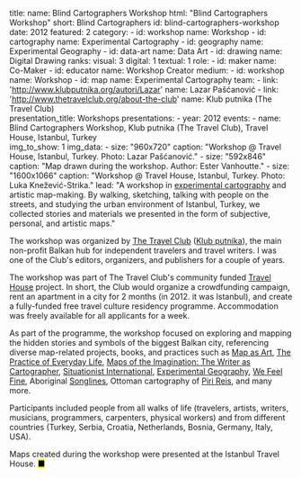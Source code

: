 title: 
    name: Blind Cartographers Workshop
    html: "Blind Cartographers<br>Workshop"
    short: Blind Cartographers
id: blind-cartographers-workshop
date: 2012
featured: 2
category: 
    - id: workshop
      name: Workshop
    - id: cartography
      name: Experimental Cartography
    - id: geography
      name: Experimental Geography
    - id: data-art
      name: Data Art
    - id: drawing
      name: Digital Drawing
ranks:
    visual: 3
    digital: 1
    textual: 1
role:
    - id: maker
      name: Co-Maker
    - id: educator
      name: Workshop Creator
medium:
    - id: workshop
      name: Workshop
    - id: map
      name: Experimental Cartography
team:
    - link: 'http://www.klubputnika.org/autori/Lazar'
      name: Lazar Pašćanović
    - link: 'http://www.thetravelclub.org/about-the-club'
      name: Klub putnika (The Travel Club)    
presentation_title: Workshops
presentations:
    - year: 2012
      events:
        - name: <span class='italic-style'>Blind Cartographers Workshop</span>, Klub putnika (The Travel Club), Travel House, Istanbul, Turkey      
img_to_show: 1
img_data:
    - size: "960x720"
      caption: "Workshop @ Travel House, Istanbul, Turkey. Photo: Lazar Pašćanović."
    - size: "592x846"
      caption: "Map drawn during the workshop. Author: Ester Vanhoutte."
    - size: "1600x1066"
      caption: "Workshop @ Travel House, Istanbul, Turkey. Photo: Luka Knežević-Strika."
lead: "A workshop in <a href='/work/projects/category/cartography'>experimental cartography</a> and artistic map-making. By walking, sketching, talking with people on the streets, and studying the urban environment of Istanbul, Turkey, we collected stories and materials we presented in the form of subjective, personal, and artistic maps."

The workshop was organized by <a href='http://www.thetravelclub.org/about-the-club' target='_blank'>The Travel Club</a> (<a href='http://www.klubputnika.org/o-klub-putnika' target='_blank'>Klub putnika</a>), the main non-profit Balkan hub for independent travelers and travel writers. I was one of the Club's editors, organizers, and publishers for a couple of years. 

The workshop was part of The Travel Club's community funded <a href='http://www.thetravelclub.org/istanbul-travel-house'>Travel House</a> project. In short, the Club would organize a crowdfunding campaign, rent an apartment in a city for 2 months (in 2012. it was Istanbul), and create a fully-funded free travel culture residency programme. Accommodation was freely available for all applicants for a week.

As part of the programme, the workshop focused on exploring and mapping the hidden stories and symbols of the biggest Balkan city, referencing diverse map-related projects, books, and practices such as <a href='https://www.brainpickings.org/2009/10/16/the-map-as-art/' target='_blank'><span class='italic-style'>Map as Art</span></a>, <a href="https://monoskop.org/images/2/2a/De_Certeau_Michel_The_Practice_of_Everyday_Life.pdf" target="_blank"><span class='italic-style'>The Practice of Everyday Life</span></a>, <a href='http://tupress.org/books/maps-of-the-imagination' target='_blank'><span class='italic-style'>Maps of the Imagination: The Writer as Cartographer</span></a>, <a href='https://en.wikipedia.org/wiki/Situationist_International' target='_blank'>Situationist International</a>, <a href='https://www.e-flux.com/announcements/38923/experimental-geography/' target='_blank'>Experimental Geography</a>, <a href='http://wefeelfine.org/' target='_blank'><span class='italic-style'>We Feel Fine</a></a>, Aboriginal <a href='https://en.wikipedia.org/wiki/Songline' target='_blank'>Songlines</a>, Ottoman cartography of <a href='https://en.wikipedia.org/wiki/Piri_Reis' target='_blank'>Piri Reis</a>, and many more.

Participants included people from all walks of life (travelers, artists, writers, musicians, programmers, carpenters, physical workers) and from different countries (Turkey, Serbia, Croatia, Netherlands, Bosnia, Germany, Italy, USA).

Maps created during the workshop were presented at the Istanbul Travel House. <mark>&#9632;</mark>